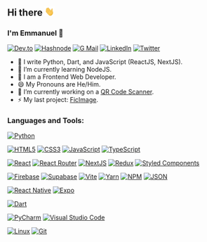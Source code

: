 ## Hi there <img src="https://github.com/Jemeni11/hosting-pics/blob/main/wave.gif?raw=true" width="22px">

### I'm **Emmanuel**  👋 
[![Dev.to](https://img.shields.io/badge/dev.to-0A0A0A?style=for-the-badge&logo=devdotto&logoColor=white)](https://dev.to/jemeni11)
[![Hashnode](https://img.shields.io/badge/Hashnode-2962FF?style=for-the-badge&logo=hashnode&logoColor=white)](https://jemeni11.hashnode.dev)
[![G Mail](https://img.shields.io/badge/Gmail-D14836?style=for-the-badge&logo=gmail&logoColor=white)](mailto:jemenichinonso11@gmail.com)
[![LinkedIn](https://img.shields.io/badge/linkedin-%230077B5.svg?&style=for-the-badge&logo=linkedin&logoColor=white)](https://www.linkedin.com/in/emmanuel-jemeni)
[![Twitter](https://img.shields.io/badge/Twitter-1DA1F2?style=for-the-badge&logo=twitter&logoColor=white)](https://twitter.com/Jemeni11_)

- 💬 I write Python, Dart, and JavaScript (ReactJS, NextJS).
- 🌱 I’m currently learning NodeJS.
- 🔭 I am a Frontend Web Developer.
- 😄 My Pronouns are He/Him.
- 🔭 I’m currently working on a [QR Code Scanner](https://github.com/Jemeni11/QR-Code-Scanner).
- ⚡ My last project: [FicImage](https://github.com/Jemeni11/FicImage).

### Languages and Tools:
[![Python](https://img.shields.io/badge/Python-FFD43B?style=for-the-badge&logo=python&logoColor=white)](https://www.python.org/)

[![HTML5](https://img.shields.io/badge/HTML5-E34F26?style=for-the-badge&logo=html5&logoColor=white)](https://html.spec.whatwg.org/)
[![CSS3](https://img.shields.io/badge/CSS3-1572B6?style=for-the-badge&logo=css3&logoColor=white)](https://www.w3.org/TR/CSS/#css)
[![JavaScript](https://img.shields.io/badge/JavaScript-323330?style=for-the-badge&logo=javascript&logoColor=F7DF1E)](https://www.ecma-international.org/publications-and-standards/standards/ecma-262/)
[![TypeScript](https://img.shields.io/badge/TypeScript-007ACC?style=for-the-badge&logo=typescript&logoColor=white)](https://www.typescriptlang.org)

[![React](https://img.shields.io/badge/React-20232A?style=for-the-badge&logo=react&logoColor=61DAFB)](https://reactjs.org/)
[![React Router](https://img.shields.io/badge/React_Router-CA4245?style=for-the-badge&logo=react-router&logoColor=white)](https://reactrouter.com/)
[![NextJS](https://img.shields.io/badge/next%20js-000000?style=for-the-badge&logo=nextdotjs&logoColor=white)](https://nextjs.org)
[![Redux](https://img.shields.io/badge/Redux-593D88?style=for-the-badge&logo=redux&logoColor=white)](https://redux.js.org/)
[![Styled Components](https://img.shields.io/badge/styled--components-DB7093?style=for-the-badge&logo=styled-components&logoColor=white)](https://styled-components.com/)

[![Firebase](https://img.shields.io/badge/firebase-ffca28?style=for-the-badge&logo=firebase&logoColor=black)](https://firebase.google.com)
[![Supabase](https://img.shields.io/badge/Supabase-181818?style=for-the-badge&logo=supabase&logoColor=white)](https://supabase.com)
[![Vite](https://img.shields.io/badge/Vite-B73BFE?style=for-the-badge&logo=vite&logoColor=FFD62E)](https://vitejs.dev/)
[![Yarn](https://img.shields.io/badge/Yarn-2C8EBB?style=for-the-badge&logo=yarn&logoColor=white)](https://yarnpkg.com/)
[![NPM](https://img.shields.io/badge/npm-CB3837?style=for-the-badge&logo=npm&logoColor=white)](https://www.npmjs.com/)
[![JSON](https://img.shields.io/badge/json-5E5C5C?style=for-the-badge&logo=json&logoColor=white)](https://json.org/)

[![React Native](https://img.shields.io/badge/React_Native-20232A?style=for-the-badge&logo=react&logoColor=61DAFB)](https://reactnative.dev)
[![Expo](https://img.shields.io/badge/Expo-1B1F23?style=for-the-badge&logo=expo&logoColor=white)](https://expo.dev/)

[![Dart](https://img.shields.io/badge/Dart-0175C2?style=for-the-badge&logo=dart&logoColor=white)](https://dart.dev/)

[![PyCharm](https://img.shields.io/badge/PyCharm-000000.svg?&style=for-the-badge&logo=PyCharm&logoColor=white)](https://www.jetbrains.com/pycharm/)
[![Visual Studio Code](https://img.shields.io/badge/Visual_Studio_Code-0078D4?style=for-the-badge&logo=visual%20studio%20code&logoColor=white)](https://code.visualstudio.com/)

[![Linux](https://img.shields.io/badge/Linux-FCC624?style=for-the-badge&logo=linux&logoColor=black)](https://www.linux.org/)
[![Git](https://img.shields.io/badge/GIT-E44C30?style=for-the-badge&logo=git&logoColor=white)](https://git-scm.com/)

<!--
[![Buy Me a Coffee](https://img.shields.io/badge/Buy_Me_A_Coffee-FFDD00?style=for-the-badge&logo=buy-me-a-coffee&logoColor=black)](https://www.buymeacoffee.com/jemeni11)
**Jemeni11/Jemeni11** is a ✨ _special_ ✨ repository because its `README.md` (this file) appears on your GitHub profile.

Here are some ideas to get you started:

- 🔭 I’m currently working on ...
- 🌱 I’m currently learning ...
- 👯 I’m looking to collaborate on ...
- 🤔 I’m looking for help with ...
- 💬 Ask me about ...
- 📫 How to reach me: ...
- 😄 Pronouns: ...
- ⚡ Fun fact: ...
-->
